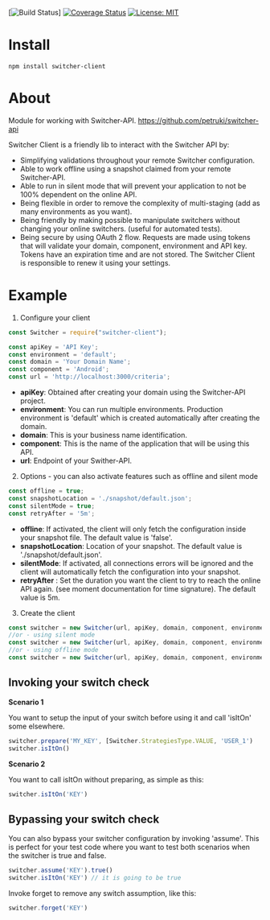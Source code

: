 [![Build Status](https://travis-ci.com/petruki/switcher-client-master.svg?branch=master)]
[![Coverage Status](https://coveralls.io/repos/github/petruki/switcher-client-master/badge.svg?branch=master)](https://coveralls.io/github/petruki/switcher-client-master?branch=master)
[![License: MIT](https://img.shields.io/badge/License-MIT-yellow.svg)](https://opensource.org/licenses/MIT)

# Install  
`npm install switcher-client`

# About  
Module for working with Switcher-API.
https://github.com/petruki/switcher-api

Switcher Client is a friendly lib to interact with the Switcher API by:
- Simplifying validations throughout your remote Switcher configuration.
- Able to work offline using a snapshot claimed from your remote Switcher-API.
- Able to run in silent mode that will prevent your application to not be 100% dependent on the online API.
- Being flexible in order to remove the complexity of multi-staging (add as many environments as you want).
- Being friendly by making possible to manipulate switchers without changing your online switchers. (useful for automated tests).
- Being secure by using OAuth 2 flow. Requests are made using tokens that will validate your domain, component, environment and API key.
Tokens have an expiration time and are not stored. The Switcher Client is responsible to renew it using your settings.

# Example
1) Configure your client
```js
const Switcher = require("switcher-client");

const apiKey = 'API Key';
const environment = 'default';
const domain = 'Your Domain Name';
const component = 'Android';
const url = 'http://localhost:3000/criteria';
```
- **apiKey**: Obtained after creating your domain using the Switcher-API project.
- **environment**: You can run multiple environments. Production environment is 'default' which is created automatically after creating the domain.
- **domain**: This is your business name identification.
- **component**: This is the name of the application that will be using this API.
- **url**: Endpoint of your Swither-API.

2) Options - you can also activate features such as offline and silent mode
```js
const offline = true;
const snapshotLocation = './snapshot/default.json';
const silentMode = true;
const retryAfter = '5m';
```
- **offline**: If activated, the client will only fetch the configuration inside your snapshot file. The default value is 'false'.
- **snapshotLocation**: Location of your snapshot. The default value is './snapshot/default.json'.
- **silentMode**: If activated, all connections errors will be ignored and the client will automatically fetch the configuration into your snapshot.
- **retryAfter** : Set the duration you want the client to try to reach the online API again. (see moment documentation for time signature). The default value is 5m.

3) Create the client
```js
const switcher = new Switcher(url, apiKey, domain, component, environment)
//or - using silent mode
const switcher = new Switcher(url, apiKey, domain, component, environment, { silentMode: true })
//or - using offline mode
const switcher = new Switcher(url, apiKey, domain, component, environment, { offline: true })
```

## Invoking your switch check
**Scenario 1**

You want to setup the input of your switch before using it and call 'isItOn' some elsewhere.
```js
switcher.prepare('MY_KEY', [Switcher.StrategiesType.VALUE, 'USER_1')
switcher.isItOn()
```

**Scenario 2**

You want to call isItOn without preparing, as simple as this:
```js
switcher.isItOn('KEY')
```

## Bypassing your switch check
You can also bypass your switcher configuration by invoking 'assume'. This is perfect for your test code where you want to test both scenarios when the switcher is true and false.
```js
switcher.assume('KEY').true()
switcher.isItOn('KEY') // it is going to be true
```

Invoke forget to remove any switch assumption, like this:
```js
switcher.forget('KEY')
```